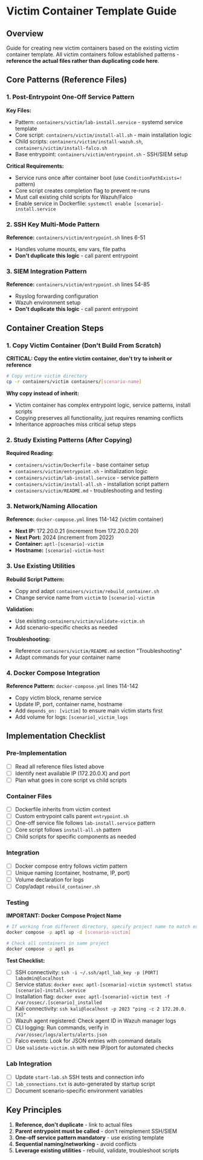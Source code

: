 # Victim Container Template Guide

## Overview
Guide for creating new victim containers based on the existing victim container template. All victim containers follow established patterns - **reference the actual files rather than duplicating code here**.

## Core Patterns (Reference Files)

### 1. Post-Entrypoint One-Off Service Pattern
**Key Files:**
- Pattern: `containers/victim/lab-install.service` - systemd service template
- Core script: `containers/victim/install-all.sh` - main installation logic  
- Child scripts: `containers/victim/install-wazuh.sh`, `containers/victim/install-falco.sh`
- Base entrypoint: `containers/victim/entrypoint.sh` - SSH/SIEM setup

**Critical Requirements:**
- Service runs once after container boot (use `ConditionPathExists=!` pattern)
- Core script creates completion flag to prevent re-runs
- Must call existing child scripts for Wazuh/Falco
- Enable service in Dockerfile: `systemctl enable [scenario]-install.service`

### 2. SSH Key Multi-Mode Pattern
**Reference:** `containers/victim/entrypoint.sh` lines 6-51
- Handles volume mounts, env vars, file paths
- **Don't duplicate this logic** - call parent entrypoint

### 3. SIEM Integration Pattern
**Reference:** `containers/victim/entrypoint.sh` lines 54-85
- Rsyslog forwarding configuration
- Wazuh environment setup
- **Don't duplicate this logic** - call parent entrypoint

## Container Creation Steps

### 1. Copy Victim Container (Don't Build From Scratch)
**CRITICAL: Copy the entire victim container, don't try to inherit or reference**

```bash
# Copy entire victim directory
cp -r containers/victim containers/[scenario-name]
```

**Why copy instead of inherit:**
- Victim container has complex entrypoint logic, service patterns, install scripts
- Copying preserves all functionality, just requires renaming conflicts
- Inheritance approaches miss critical setup steps

### 2. Study Existing Patterns (After Copying)
**Required Reading:**
- `containers/victim/Dockerfile` - base container setup
- `containers/victim/entrypoint.sh` - initialization logic
- `containers/victim/lab-install.service` - service pattern
- `containers/victim/install-all.sh` - installation script pattern
- `containers/victim/README.md` - troubleshooting and testing

### 3. Network/Naming Allocation
**Reference:** `docker-compose.yml` lines 114-142 (victim container)
- **Next IP:** 172.20.0.21 (increment from 172.20.0.20)
- **Next Port:** 2024 (increment from 2022)
- **Container:** `aptl-[scenario]-victim`
- **Hostname:** `[scenario]-victim-host`

### 3. Use Existing Utilities

**Rebuild Script Pattern:**
- Copy and adapt `containers/victim/rebuild_container.sh`
- Change service name from `victim` to `[scenario]-victim`

**Validation:**
- Use existing `containers/victim/validate-victim.sh`
- Add scenario-specific checks as needed

**Troubleshooting:**
- Reference `containers/victim/README.md` section "Troubleshooting"
- Adapt commands for your container name

### 4. Docker Compose Integration
**Reference Pattern:** `docker-compose.yml` lines 114-142
- Copy victim block, rename service
- Update IP, port, container name, hostname
- Add `depends_on: [victim]` to ensure main victim starts first
- Add volume for logs: `[scenario]_victim_logs`

## Implementation Checklist

### Pre-Implementation
- [ ] Read all reference files listed above
- [ ] Identify next available IP (172.20.0.X) and port
- [ ] Plan what goes in core script vs child scripts

### Container Files
- [ ] Dockerfile inherits from victim context
- [ ] Custom entrypoint calls parent `entrypoint.sh`
- [ ] One-off service file follows `lab-install.service` pattern
- [ ] Core script follows `install-all.sh` pattern
- [ ] Child scripts for specific components as needed

### Integration  
- [ ] Docker compose entry follows victim pattern
- [ ] Unique naming (container, hostname, IP, port)
- [ ] Volume declaration for logs
- [ ] Copy/adapt `rebuild_container.sh`

### Testing
**IMPORTANT: Docker Compose Project Name**
```bash
# If working from different directory, specify project name to match existing lab
docker compose -p aptl up -d [scenario-victim]

# Check all containers in same project
docker compose -p aptl ps
```

**Test Checklist:**
- [ ] SSH connectivity: `ssh -i ~/.ssh/aptl_lab_key -p [PORT] labadmin@localhost`
- [ ] Service status: `docker exec aptl-[scenario]-victim systemctl status [scenario]-install.service`
- [ ] Installation flag: `docker exec aptl-[scenario]-victim test -f /var/ossec/.[scenario]_installed`
- [ ] Kali connectivity: `ssh kali@localhost -p 2023 "ping -c 2 172.20.0.[X]"`
- [ ] Wazuh agent registered: Check agent ID in Wazuh manager logs
- [ ] CLI logging: Run commands, verify in `/var/ossec/logs/alerts/alerts.json`
- [ ] Falco events: Look for JSON entries with command details
- [ ] Use `validate-victim.sh` with new IP/port for automated checks

### Lab Integration
- [ ] Update `start-lab.sh` SSH tests and connection info
- [ ] `lab_connections.txt` is auto-generated by startup script  
- [ ] Document scenario-specific environment variables

## Key Principles
1. **Reference, don't duplicate** - link to actual files
2. **Parent entrypoint must be called** - don't reimplement SSH/SIEM
3. **One-off service pattern mandatory** - use existing template
4. **Sequential naming/networking** - avoid conflicts
5. **Leverage existing utilities** - rebuild, validate, troubleshoot scripts